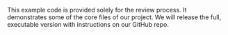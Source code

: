 This example code is provided solely for the review process. It demonstrates some of the core files of our project. We will release the full, executable version with instructions on our GitHub repo. 
